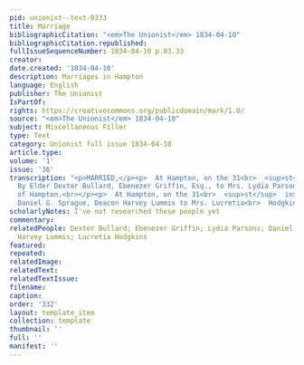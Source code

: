```yaml
---
pid: unionist--text-0333
title: Marriage
bibliographicCitation: "<em>The Unionist</em> 1834-04-10"
bibliographicCitation.republished: 
fullIssueSequenceNumber: 1834-04-10 p.03.33
creator: 
date.created: '1834-04-10'
description: Marriages in Hampton
language: English
publisher: The Unionist
IsPartOf: 
rights: https://creativecommons.org/publicdomain/mark/1.0/
source: "<em>The Unionist</em> 1834-04-10"
subject: Miscellaneous Filler
type: Text
category: Unionist full issue 1834-04-10
article.type: 
volume: '1'
issue: '36'
transcription: "<p>MARRIED,</p><p>  At Hampton, on the 31<br>  <sup>st</sup>  ult.
  By Elder Dexter Bullard, Ebenezer Griffin, Esq., to Mrs. Lydia Parsons,<br>  all
  of Hampton.<br></p><p>  At Hampton, on the 31<br>  <sup>st</sup>  inst. by the Rev.
  Daniel G. Sprague, Deacon Harvey Lummis to Mrs. Lucretia<br>  Hodgkins, all of Hampton.<br></p>"
scholarlyNotes: I've not researched these people yet
commentary: 
relatedPeople: Dexter Bullard; Ebenezer Griffin; Lydia Parsons; Daniel G. Sprague;
  Harvey Lummis; Lucretia Hodgkins
featured: 
repeated: 
relatedImage: 
relatedText: 
relatedTextIssue: 
filename: 
caption: 
order: '332'
layout: template_item
collection: template
thumbnail: ''
full: ''
manifest: ''
---
```

